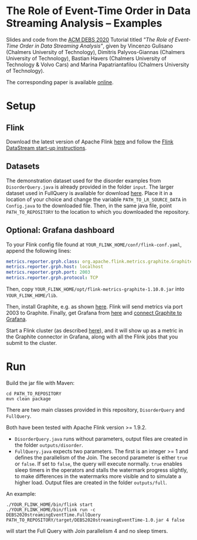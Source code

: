 # The Role of Event-Time Order in Data Streaming Analysis – Examples

Slides and code from the [ACM DEBS 2020](https://2020.debs.org/) Tutorial titled *"The Role of Event-Time Order in Data Streaming Analysis"*, given by Vincenzo Gulisano (Chalmers University of Technology), Dimitris Palyvos-Giannas (Chalmers University of Technology), Bastian Havers (Chalmers University of Technology & Volvo Cars) and Marina Papatriantafilou (Chalmers University of Technology).

The corresponding paper is available [online](https://2020.debs.org/pdf/debs20-1002.pdf).

# Setup

## Flink

Download the latest version of Apache Flink [here](https://flink.apache.org/downloads.html) and follow the [Flink DataStream start-up instructions](https://ci.apache.org/projects/flink/flink-docs-release-1.10/getting-started/walkthroughs/datastream_api.html).


## Datasets

The demonstration dataset used for the disorder examples from `DisorderQuery.java` is already provided in the folder `input`.
The larger dataset used in FullQuery is available for download [here](https://chalmersuniversity.box.com/shared/static/33g1669kj3bszn70bz6fs0l1bijejxyu.txt). 
Place it in a location of your choice and change the variable `PATH_TO_LR_SOURCE_DATA` in `Config.java` to the downloaded file. Then, in the same java file, point `PATH_TO_REPOSITORY` to the location to which you downloaded the repository.

## Optional: Grafana dashboard

To your Flink config file found at `YOUR_FLINK_HOME/conf/flink-conf.yaml`, append the following lines:

```yaml
metrics.reporter.grph.class: org.apache.flink.metrics.graphite.GraphiteReporter
metrics.reporter.grph.host: localhost
metrics.reporter.grph.port: 2003
metrics.reporter.grph.protocol: TCP
```
Then, copy `YOUR_FLINK_HOME/opt/flink-metrics-graphite-1.10.0.jar` into `YOUR_FLINK_HOME/lib`.

Then, install Graphite, e.g. as shown [here](https://graphite.readthedocs.io/en/latest/install.html). Flink will send metrics via port 2003 to Graphite.
Finally, get Grafana from [here](https://grafana.com/get) and [connect Graphite to Grafana](https://grafana.com/docs/grafana/latest/features/datasources/graphite/).

Start a Flink cluster (as described [here](https://ci.apache.org/projects/flink/flink-docs-stable/ops/deployment/cluster_setup.html)), and it will show up as a metric in the Graphite connector in Grafana, along with all the Flink jobs that you submit to the cluster.


# Run

Build the jar file with Maven:
```shell script
cd PATH_TO_REPOSITORY
mvn clean package
```

There are two main classes provided in this repository, `DisorderQuery` and `FullQuery`. 

Both have been tested with Apache Flink version >= 1.9.2.

- `DisorderQuery.java` runs without parameters, output files are created in the folder `outputs/disorder`.
- `FullQuery.java` expects two parameters. The first is an integer >= 1 and defines the parallelism of the Join. The second parameter is either `true` or `false`.
If set to `false`, the query will execute normally. `true` enables sleep timers in the operators and stalls the watermark progress slightly, to make differences in the watermarks more visible and to simulate a higher load. Output files are created in the folder `outputs/full`.

An example:

```shell script
./YOUR_FLINK_HOME/bin/flink start
./YOUR_FLINK_HOME/bin/flink run -c DEBS2020streamingEventTime.FullQuery PATH_TO_REPOSITORY/target/DEBS2020streamingEventTime-1.0.jar 4 false
```
will start the Full Query with Join parallelism 4 and no sleep timers.